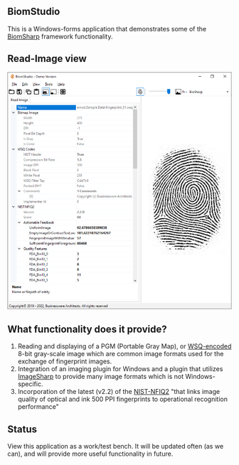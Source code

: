 ## BiomStudio

This is a Windows-forms application that demonstrates some of the <a href="https://github.com/BiomSharp/BiomSharp#readme" target="_blank">BiomSharp</a> framework functionality.

## Read-Image view

![Image](../Sample%20Data/BiomStudio_screenshot_01.png)

## What functionality does it provide?

1. Reading and displaying of a PGM (Portable Gray Map), or <a href="../../Source/BiomSharp/BiomSharp/Imaging/Wsq#readme" target="_blank">WSQ-encoded</a> 8-bit gray-scale image which are common image formats used for the exchange of fingerprint images.
1. Integration of an imaging plugin for Windows and a plugin that utilizes <a href="https://github.com/SixLabors/ImageSharp" target="_blank">ImageSharp</a> to provide many image formats which is not Windows-specific.
1. Incorporation of the latest (v2.2) of the <a href="https://www.nist.gov/services-resources/software/nfiq-2" target="_blank">NIST-NFIQ2</a> "that links image quality of optical and ink 500 PPI fingerprints to operational recognition performance"

## Status

View this application as a work/test bench. It will be updated often (as we can), and will provide more useful functionality in future.